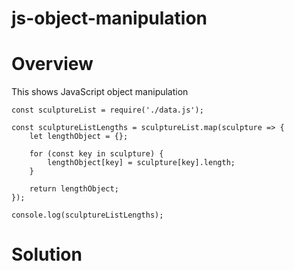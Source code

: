 # js-object-manipulation

# Overview
This shows JavaScript object manipulation

    const sculptureList = require('./data.js');

    const sculptureListLengths = sculptureList.map(sculpture => {
        let lengthObject = {};
    
        for (const key in sculpture) {
            lengthObject[key] = sculpture[key].length;
        }

        return lengthObject;
    });

    console.log(sculptureListLengths);

# Solution
